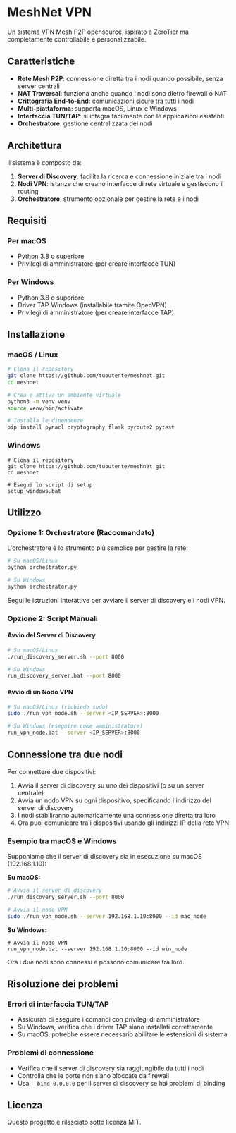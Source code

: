 # MeshNet VPN

Un sistema VPN Mesh P2P opensource, ispirato a ZeroTier ma completamente controllabile e personalizzabile.

## Caratteristiche

- **Rete Mesh P2P**: connessione diretta tra i nodi quando possibile, senza server centrali
- **NAT Traversal**: funziona anche quando i nodi sono dietro firewall o NAT
- **Crittografia End-to-End**: comunicazioni sicure tra tutti i nodi
- **Multi-piattaforma**: supporta macOS, Linux e Windows
- **Interfaccia TUN/TAP**: si integra facilmente con le applicazioni esistenti
- **Orchestratore**: gestione centralizzata dei nodi

## Architettura

Il sistema è composto da:

1. **Server di Discovery**: facilita la ricerca e connessione iniziale tra i nodi
2. **Nodi VPN**: istanze che creano interfacce di rete virtuale e gestiscono il routing
3. **Orchestratore**: strumento opzionale per gestire la rete e i nodi

## Requisiti

### Per macOS

- Python 3.8 o superiore
- Privilegi di amministratore (per creare interfacce TUN)

### Per Windows

- Python 3.8 o superiore
- Driver TAP-Windows (installabile tramite OpenVPN)
- Privilegi di amministratore (per creare interfacce TAP)

## Installazione

### macOS / Linux

```bash
# Clona il repository
git clone https://github.com/tuoutente/meshnet.git
cd meshnet

# Crea e attiva un ambiente virtuale
python3 -m venv venv
source venv/bin/activate

# Installa le dipendenze
pip install pynacl cryptography flask pyroute2 pytest
```

### Windows

```batch
# Clona il repository
git clone https://github.com/tuoutente/meshnet.git
cd meshnet

# Esegui lo script di setup
setup_windows.bat
```

## Utilizzo

### Opzione 1: Orchestratore (Raccomandato)

L'orchestratore è lo strumento più semplice per gestire la rete:

```bash
# Su macOS/Linux
python orchestrator.py

# Su Windows
python orchestrator.py
```

Segui le istruzioni interattive per avviare il server di discovery e i nodi VPN.

### Opzione 2: Script Manuali

#### Avvio del Server di Discovery

```bash
# Su macOS/Linux
./run_discovery_server.sh --port 8000

# Su Windows
run_discovery_server.bat --port 8000
```

#### Avvio di un Nodo VPN

```bash
# Su macOS/Linux (richiede sudo)
sudo ./run_vpn_node.sh --server <IP_SERVER>:8000

# Su Windows (eseguire come amministratore)
run_vpn_node.bat --server <IP_SERVER>:8000
```

## Connessione tra due nodi

Per connettere due dispositivi:

1. Avvia il server di discovery su uno dei dispositivi (o su un server centrale)
2. Avvia un nodo VPN su ogni dispositivo, specificando l'indirizzo del server di discovery
3. I nodi stabiliranno automaticamente una connessione diretta tra loro
4. Ora puoi comunicare tra i dispositivi usando gli indirizzi IP della rete VPN

### Esempio tra macOS e Windows

Supponiamo che il server di discovery sia in esecuzione su macOS (192.168.1.10):

**Su macOS:**

```bash
# Avvia il server di discovery
./run_discovery_server.sh --port 8000

# Avvia il nodo VPN
sudo ./run_vpn_node.sh --server 192.168.1.10:8000 --id mac_node
```

**Su Windows:**

```batch
# Avvia il nodo VPN
run_vpn_node.bat --server 192.168.1.10:8000 --id win_node
```

Ora i due nodi sono connessi e possono comunicare tra loro.

## Risoluzione dei problemi

### Errori di interfaccia TUN/TAP

- Assicurati di eseguire i comandi con privilegi di amministratore
- Su Windows, verifica che i driver TAP siano installati correttamente
- Su macOS, potrebbe essere necessario abilitare le estensioni di sistema

### Problemi di connessione

- Verifica che il server di discovery sia raggiungibile da tutti i nodi
- Controlla che le porte non siano bloccate da firewall
- Usa `--bind 0.0.0.0` per il server di discovery se hai problemi di binding

## Licenza

Questo progetto è rilasciato sotto licenza MIT.
